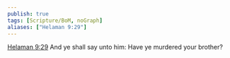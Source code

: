 ```yaml
---
publish: true
tags: [Scripture/BoM, noGraph]
aliases: ["Helaman 9:29"]
---
```

[Helaman 9:29](https://churchofjesuschrist.org/study/scriptures/bofm/hel/9?lang=eng&id=p29#p29) And ye shall say unto him: Have ye murdered your brother?
